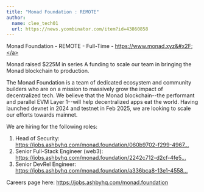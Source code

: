 ```yaml
---
title: "Monad Foundation : REMOTE"
author:
  name: clee_tech01
  url: https://news.ycombinator.com/item?id=43860858
---
```

Monad Foundation - REMOTE - Full-Time - <a href="https:&#x2F;&#x2F;www.monad.xyz&#x2F;" rel="nofollow">https:&#x2F;&#x2F;www.monad.xyz&#x2F;</a>

Monad raised $225M in series A funding to scale our team in bringing the Monad blockchain to production.

The Monad Foundation is a team of dedicated ecosystem and community builders who are on a mission to massively grow the impact of decentralized tech. We believe that the Monad blockchain--the performant and parallel EVM Layer 1--will help decentralized apps eat the world. Having launched devnet in 2024 and testnet in Feb 2025, we are looking to scale our efforts towards mainnet.

We are hiring for the following roles:

1. Head of Security: <a href="https:&#x2F;&#x2F;jobs.ashbyhq.com&#x2F;monad.foundation&#x2F;060b9702-f299-4967-8f9c-48e35997827b?utm_source=jGLVJ5Ynma" rel="nofollow">https:&#x2F;&#x2F;jobs.ashbyhq.com&#x2F;monad.foundation&#x2F;060b9702-f299-4967...</a>
2. Senior Full-Stack Engineer (web3): <a href="https:&#x2F;&#x2F;jobs.ashbyhq.com&#x2F;monad.foundation&#x2F;2242c712-d2cf-4fe5-8cc4-eae0ce2bc4f5?utm_source=1YKeoLg2Ry" rel="nofollow">https:&#x2F;&#x2F;jobs.ashbyhq.com&#x2F;monad.foundation&#x2F;2242c712-d2cf-4fe5...</a>
3. Senior DevRel Engineer: <a href="https:&#x2F;&#x2F;jobs.ashbyhq.com&#x2F;monad.foundation&#x2F;a336bca8-13e1-4558-827c-232935055a5a?utm_source=l4ynabBY0R" rel="nofollow">https:&#x2F;&#x2F;jobs.ashbyhq.com&#x2F;monad.foundation&#x2F;a336bca8-13e1-4558...</a>

Careers page here: <a href="https:&#x2F;&#x2F;jobs.ashbyhq.com&#x2F;monad.foundation" rel="nofollow">https:&#x2F;&#x2F;jobs.ashbyhq.com&#x2F;monad.foundation</a>
<JobApplication />
